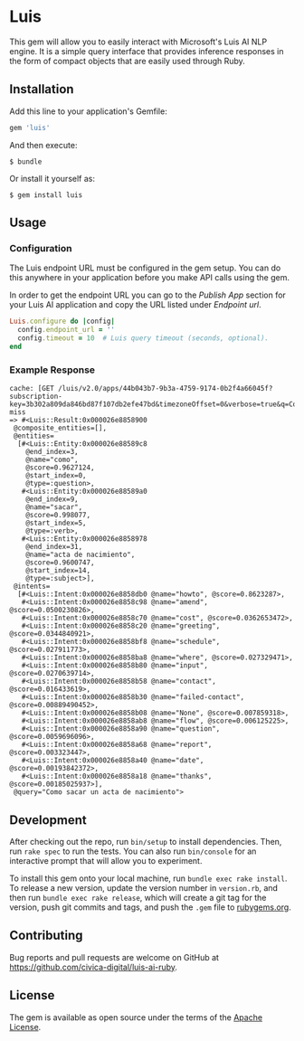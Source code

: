 # Luis

This gem will allow you to easily interact with Microsoft's Luis AI NLP engine. It is a simple query interface that provides inference responses in the form of compact objects that are easily used through Ruby.

## Installation

Add this line to your application's Gemfile:

```ruby
gem 'luis'
```

And then execute:

    $ bundle

Or install it yourself as:

    $ gem install luis

## Usage

### Configuration

The Luis endpoint URL must be configured in the gem setup. You can do this anywhere in your application before you make API calls using the gem.

In order to get the endpoint URL you can go to the _Publish App_ section for your Luis AI application and copy the URL listed under _Endpoint url_.

```ruby
Luis.configure do |config|
  config.endpoint_url = ''
  config.timeout = 10  # Luis query timeout (seconds, optional).
end
```

### Example Response

```
cache: [GET /luis/v2.0/apps/44b043b7-9b3a-4759-9174-0b2f4a66045f?subscription-key=3b302a809da846bd87f107db2efe47bd&timezoneOffset=0&verbose=true&q=Como%20sacar%20un%20acta%20de%20nacimiento] miss
=> #<Luis::Result:0x000026e8858900
 @composite_entities=[],
 @entities=
  [#<Luis::Entity:0x000026e88589c8
    @end_index=3,
    @name="como",
    @score=0.9627124,
    @start_index=0,
    @type=:question>,
   #<Luis::Entity:0x000026e88589a0
    @end_index=9,
    @name="sacar",
    @score=0.998077,
    @start_index=5,
    @type=:verb>,
   #<Luis::Entity:0x000026e8858978
    @end_index=31,
    @name="acta de nacimiento",
    @score=0.9600747,
    @start_index=14,
    @type=:subject>],
 @intents=
  [#<Luis::Intent:0x000026e8858db0 @name="howto", @score=0.8623287>,
   #<Luis::Intent:0x000026e8858c98 @name="amend", @score=0.0500230826>,
   #<Luis::Intent:0x000026e8858c70 @name="cost", @score=0.0362653472>,
   #<Luis::Intent:0x000026e8858c20 @name="greeting", @score=0.0344840921>,
   #<Luis::Intent:0x000026e8858bf8 @name="schedule", @score=0.027911773>,
   #<Luis::Intent:0x000026e8858ba8 @name="where", @score=0.027329471>,
   #<Luis::Intent:0x000026e8858b80 @name="input", @score=0.0270639714>,
   #<Luis::Intent:0x000026e8858b58 @name="contact", @score=0.016433619>,
   #<Luis::Intent:0x000026e8858b30 @name="failed-contact", @score=0.00889490452>,
   #<Luis::Intent:0x000026e8858b08 @name="None", @score=0.007859318>,
   #<Luis::Intent:0x000026e8858ab8 @name="flow", @score=0.006125225>,
   #<Luis::Intent:0x000026e8858a90 @name="question", @score=0.0059696096>,
   #<Luis::Intent:0x000026e8858a68 @name="report", @score=0.003323447>,
   #<Luis::Intent:0x000026e8858a40 @name="date", @score=0.00193842372>,
   #<Luis::Intent:0x000026e8858a18 @name="thanks", @score=0.00185025937>],
 @query="Como sacar un acta de nacimiento">
```

## Development

After checking out the repo, run `bin/setup` to install dependencies. Then, run `rake spec` to run the tests. You can also run `bin/console` for an interactive prompt that will allow you to experiment.

To install this gem onto your local machine, run `bundle exec rake install`. To release a new version, update the version number in `version.rb`, and then run `bundle exec rake release`, which will create a git tag for the version, push git commits and tags, and push the `.gem` file to [rubygems.org](https://rubygems.org).

## Contributing

Bug reports and pull requests are welcome on GitHub at https://github.com/civica-digital/luis-ai-ruby.


## License

The gem is available as open source under the terms of the [Apache License](https://www.apache.org/licenses/LICENSE-2.0).
